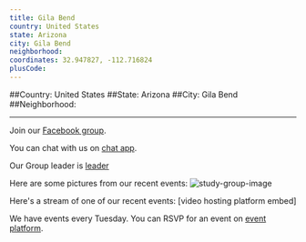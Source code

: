 ```yaml
---
title: Gila Bend
country: United States
state: Arizona
city: Gila Bend
neighborhood: 
coordinates: 32.947827, -112.716824
plusCode:
---
```


##Country: United States
##State: Arizona
##City: Gila Bend
##Neighborhood: 
*****
Join our [Facebook group](https://www.facebook.com/groups/Free.Code.Camp.Gila.Bend.AZ).

You can chat with us on [chat app]().

Our Group leader is [leader]()

Here are some pictures from our recent events:
![study-group-image]()

Here's a stream of one of our recent events:
[video hosting platform embed]

We have events every Tuesday. You can RSVP for an event on [event platform]().
